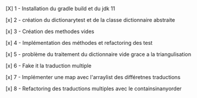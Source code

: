 [X] 1 - Installation du gradle build et du jdk 11

[x] 2 - création du dictionarytest et de la classe dictionnaire abstraite

[x] 3 - Création des methodes vides

[x] 4 - Implémentation des méthodes et refactoring des test

[x] 5 - problème du traitement du
dictionnaire vide grace a la triangulisation

[x] 6 - Fake it la traduction multiple

[x] 7 - Implémenter une map avec l'arraylist des différetnes traductions

[x] 8 - Refactoring des traductions multiples avec le containsinanyorder
